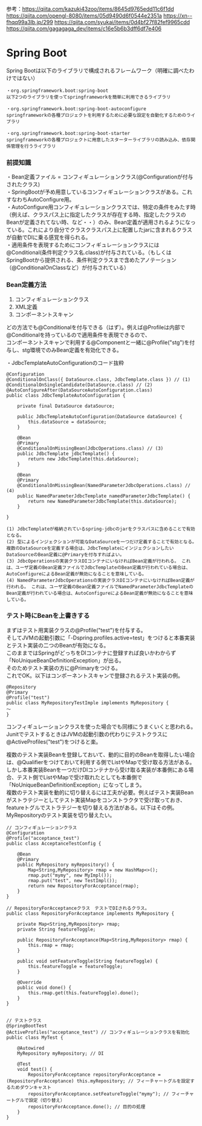参考：https://qiita.com/kazuki43zoo/items/8645d9765edd11c6f1dd
https://qiita.com/opengl-8080/items/05d9490d6f0544e2351a
https://xn--fhqq99a3lb.jp/299
https://qiita.com/syukai/items/0d4bf27f82fef9965cdd 
https://qiita.com/gagagaga_dev/items/c16e5b6b3dff6df7e406

# Spring Boot  
Spring Bootは以下のライブラリで構成されるフレームワーク（明確に調べたわけではない）  
```  
・org.springframework.boot:spring-boot  
以下2つのライブラリを使ってspringframeworkを簡単に利用できるライブラリ  
```  
```  
・org.springframework.boot:spring-boot-autoconfigure  
springframeworkの各種プロジェクトを利用するために必要な設定を自動化するためのライブラリ  
```  
```  
・org.springframework.boot:spring-boot-starter  
springframeworkの各種プロジェクトに用意したスターターライブラリの読み込み、依存関係管理を行うライブラリ  
```  
  
### 前提知識  
・Bean定義ファイル = コンフィギュレーションクラス(@Configurationが付与されたクラス)  
・SpringBootが予め用意しているコンフィギュレーションクラスがある。これすなわちAutoConfigure用。  
・AutoConfigure用コンフィギュレーションクラスでは、特定の条件をみたす時（例えば、クラスパス上に指定したクラスが存在する時、指定したクラスのBeanが定義されてない時、など・・）のみ、Bean定義が適用されるようになっている。これにより自分でクラスクラスパス上に配置したjarに含まれるクラスが自動でDIに乗る感覚を得られる。  
・適用条件を表現するためにコンフィギュレーションクラスには@Conditional(条件判定クラス名.class)が付与されている。（もしくはSpringBootから提供される、条件判定クラスまで含めたアノテーション（@ConditionalOnClassなど）が付与されている）  
  
### Bean定義方法  
1. コンフィギュレーションクラス  
2. XML定義  
3. コンポーネントスキャン  
  
どの方法でも@Conditionalを付与できる（はず）。例えば@Profileは内部で@Conditionalを持っているので適用条件を表現できるので、  
コンポーネントスキャンで利用する@Componentと一緒に@Profile("stg")を付与し、stg環境でのみBean定義を有効化できる。  
  
・JdbcTemplateAutoConfigurationのコード抜粋  
```  
@Configuration  
@ConditionalOnClass({ DataSource.class, JdbcTemplate.class }) // (1)  
@ConditionalOnSingleCandidate(DataSource.class) // (2)  
@AutoConfigureAfter(DataSourceAutoConfiguration.class)  
public class JdbcTemplateAutoConfiguration {  
  
    private final DataSource dataSource;  
  
    public JdbcTemplateAutoConfiguration(DataSource dataSource) {  
        this.dataSource = dataSource;  
    }  
  
    @Bean  
    @Primary  
    @ConditionalOnMissingBean(JdbcOperations.class) // (3)  
    public JdbcTemplate jdbcTemplate() {  
        return new JdbcTemplate(this.dataSource);  
    }  
  
    @Bean  
    @Primary  
    @ConditionalOnMissingBean(NamedParameterJdbcOperations.class) // (4)  
    public NamedParameterJdbcTemplate namedParameterJdbcTemplate() {  
        return new NamedParameterJdbcTemplate(this.dataSource);  
    }  
  
}  
```  
```
(1)	JdbcTemplateが格納されているspring-jdbcのjarをクラスパスに含めることで有効となる。
(2)	型によるインジェクションが可能なDataSourceを一つだけ定義することで有効となる。 複数のDataSourceを定義する場合は、JdbcTemplateにインジェクションしたいDataSourceのBean定義に@Primaryを付与すればよい。
(3)	JdbcOperationsの実装クラスDIコンテナにいなければBean定義が行われる。 これは、ユーザ定義のBean定義ファイルでJdbcTemplateのBean定義が行われている場合は、AutoConfigureによるBean定義が無効になることを意味している。
(4)	NamedParameterJdbcOperationsの実装クラスDIコンテナにいなければBean定義が行われる。 これは、ユーザ定義のBean定義ファイルでNamedParameterJdbcTemplateのBean定義が行われている場合は、AutoConfigureによるBean定義が無効になることを意味している。
```

### テスト時にBeanを上書きする  
まずはテスト用実装クラスの@Profile("test")を付与する。  
そしてJVMの起動引数に「-Dspring.profiles.active=test」をつけると本番実装とテスト実装の二つのBeanが有効になる。  
このままではSpringがどっちをDIコンテナに登録すれば良いかわからず「NoUniqueBeanDefinitionException」が出る。  
そのためテスト実装の方に@Primaryをつける。  
これでOK。以下はコンポーネントスキャンで登録されるテスト実装の例。  
```  
@Repository  
@Primary  
@Profile("test")  
public class MyRepositoryTestImple implements MyRepository {  
〜  
}  
```  
コンフィギュレーションクラスを使った場合でも同様にうまくいくと思われる。  
JunitでテストするときはJVMの起動引数の代わりにテストクラスに@ActiveProfiles("test")をつけると楽。

複数のテスト実装Beanを登録しておいて、動的に目的のBeanを取得したい場合は、@Qualifierをつけておいて利用する側でListやMapで受け取る方法がある。  
しかし本番実装Beanを一つだけDIコンテナから受け取る実装が本番側にある場合、テスト側でListやMapで受け取れたとしても本番側で「NoUniqueBeanDefinitionException」になってしまう。  
複数のテスト実装を動的に切り替えるには工夫が必要。例えばテスト実装Beanがストラテジーとしてテスト実装Mapをコンストラクタで受け取っておき、featureトグルでストラテジーを切り替える方法がある。以下はその例。MyRepositoryのテスト実装を切り替えたい。  
```
// コンフィギュレーションクラス
@Configuration
@Profile("acceptance_test")
public class AcceptanceTestConfig {

    @Bean
    @Primary
    public MyRepository myRepository() {
        Map<String,MyRepository> rmap = new HashMap<>();
        rmap.put("mymy", new MyImpl());
        rmap.put("test", new TestImpl());
        return new RepositoryForAcceptance(rmap);
    }
}

// RepositoryForAcceptanceクラス　テストでDIされるクラス。
public class RepositoryForAcceptance implements MyRepository {

    private Map<String,MyRepository> rmap;
    private String featureToggle;

    public RepositoryForAcceptance(Map<String,MyRepository> rmap) {
        this.rmap = rmap;
    }

    public void setFeatureToggle(String featureToggle) {
        this.featureToggle = featureToggle;
    }

    @Override
    public void done() {
        this.rmap.get(this.featureToggle).done();
    }
}


// テストクラス
@SpringBootTest
@ActiveProfiles("acceptance_test") // コンフィギュレーションクラスを有効化
public class MyTest {

    @Autowired
    MyRepository myRepository; // DI

    @Test
    void test() {
        RepositoryForAcceptance repositoryForAcceptance = (RepositoryForAcceptance) this.myRepository; // フィーチャートグルを設定するためダウンキャスト
        repositoryForAcceptance.setFeatureToggle("mymy"); // フィーチャートグルで設定（切り替え）
        repositoryForAcceptance.done(); // 目的の処理
    }
}
```

